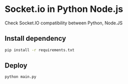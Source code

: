 # Socket.io in Python Node.js
Check Socket.IO compatibility between Python, Node.JS

## Install dependency
```sh
pip install -r requirements.txt
```


## Deploy
```sh
python main.py
```